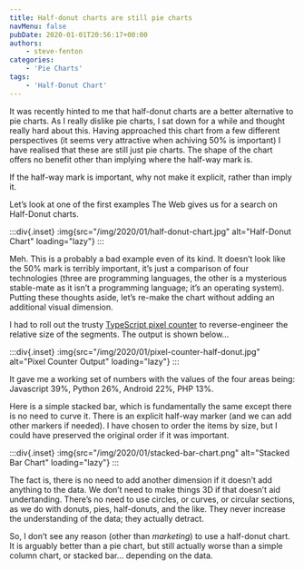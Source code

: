 ```yaml
---
title: Half-donut charts are still pie charts
navMenu: false
pubDate: 2020-01-01T20:56:17+00:00
authors:
    - steve-fenton
categories:
    - 'Pie Charts'
tags:
    - 'Half-Donut Chart'
---
```


It was recently hinted to me that half-donut charts are a better alternative to pie charts. As I really dislike pie charts, I sat down for a while and thought really hard about this. Having approached this chart from a few different perspectives (it seems very attractive when achiving 50% is important) I have realised that these are still just pie charts. The shape of the chart offers no benefit other than implying where the half-way mark is.

If the half-way mark is important, why not make it explicit, rather than imply it.

Let’s look at one of the first examples The Web gives us for a search on Half-Donut charts.

:::div{.inset}
:img{src="/img/2020/01/half-donut-chart.jpg" alt="Half-Donut Chart" loading="lazy"}
:::

Meh. This is a probably a bad example even of its kind. It doesn’t look like the 50% mark is terribly important, it’s just a comparison of four technologies (three are programming languages, the other is a mysterious stable-mate as it isn’t a programming language; it’s an operating system). Putting these thoughts aside, let’s re-make the chart without adding an additional visual dimension.

I had to roll out the trusty [TypeScript pixel counter](/blog/2018/01/typescript-pixel-counter/) to reverse-engineer the relative size of the segments. The output is shown below…

:::div{.inset}
:img{src="/img/2020/01/pixel-counter-half-donut.jpg" alt="Pixel Counter Output" loading="lazy"}
:::

It gave me a working set of numbers with the values of the four areas being: Javascript 39%, Python 26%, Android 22%, PHP 13%.

Here is a simple stacked bar, which is fundamentally the same except there is no need to curve it. There is an explicit half-way marker (and we can add other markers if needed). I have chosen to order the items by size, but I could have preserved the original order if it was important.

:::div{.inset}
:img{src="/img/2020/01/stacked-bar-chart.png" alt="Stacked Bar Chart" loading="lazy"}
:::

The fact is, there is no need to add another dimension if it doesn’t add anything to the data. We don’t need to make things 3D if that doesn’t aid undertanding. There’s no need to use circles, or curves, or circular sections, as we do with donuts, pies, half-donuts, and the like. They never increase the understanding of the data; they actually detract.

So, I don’t see any reason (other than *marketing*) to use a half-donut chart. It is arguably better than a pie chart, but still actually worse than a simple column chart, or stacked bar… depending on the data.
